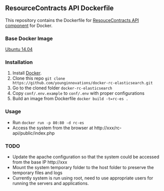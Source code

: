 ## ResourceContracts API Dockerfile

This repository contains the Dockerfile for [ResouceContracts API component](https://github.com/younginnovations/resourcecontracts-api) for Docker.

### Base Docker Image

[Ubuntu 14.04](http://dockerfile.github.io/#/ubuntu)

### Installation

1. Install [Docker](https://www.docker.com/).
2. Clone this repo `git clone https://github.com/younginnovations/docker-rc-elasticsearch.git`
3. Go to the cloned folder `docker-rc-elasticsearch`
4. Copy `conf/.env.example` to `conf/.env` with proper configurations
5. Build an image from Dockerfile `docker build -t=rc-es .`

### Usage

* Run `docker run -p 80:80 -d rc-es`
* Access the system from the browser at http://xxx/rc-api/public/index.php

### TODO

* Update the apache configuration so that the system could be accessed from the base IP http://xxx 
* Mount the system temporary folder to the host folder to preserve the temporary files and logs
* Currently system is run using root, need to use appropriate users for running the servers and applications.